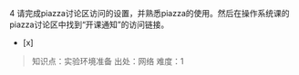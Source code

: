 4
请完成piazza讨论区访问的设置，并熟悉piazza的使用。然后在操作系统课的piazza讨论区中找到“开课通知”的访问链接。
- [x]  

> 知识点：实验环境准备
> 出处：网络
> 难度：1
> 
